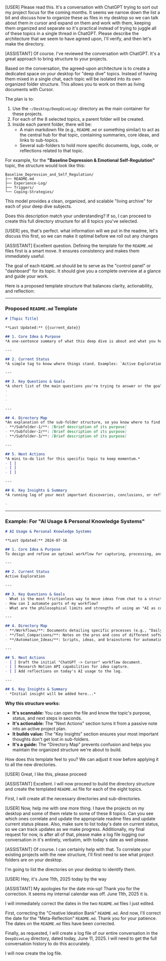 [USER]
Please read this.  It's a conversation with ChatGPT trying to sort out my project focus for the coming months.  It seems we narrow down the list a bit and discuss how to organize these as files in my desktop so we can talk about them in cursor and expand on them and work with them, keeping them organized and separate so it's practical instead of trying to juggle all of these topics in a single thread in ChatGPT.  Please describe the architecture that we seem to have agreed upon, I'll verify, and then let's make the directory.

[ASSISTANT]
Of course. I've reviewed the conversation with ChatGPT. It's a great approach to bring structure to your projects.

Based on the conversation, the agreed-upon architecture is to create a dedicated space on your desktop for "deep dive" topics. Instead of having them mixed in a single chat, each topic will be isolated into its own organized folder structure. This allows you to work on them as living documents with Cursor.

The plan is to:
1.  Use the `~/Desktop/DeepDiveLog/` directory as the main container for these projects.
2.  For each of the 8 selected topics, a parent folder will be created.
3.  Inside each parent folder, there will be:
    *   A main markdown file (e.g., `README.md` or something similar) to act as the central hub for that topic, containing summaries, core ideas, and links to sub-topics.
    *   Several sub-folders to hold more specific documents, logs, code, or reflections related to that topic.

For example, for the **"Baseline Depression & Emotional Self-Regulation"** topic, the structure would look like this:

```
Baseline_Depression_and_Self_Regulation/
├── README.md
├── Experience-Log/
├── Triggers/
└── Coping-Strategies/
```

This model provides a clean, organized, and scalable "living archive" for each of your deep dive subjects.

Does this description match your understanding? If so, I can proceed to create this full directory structure for all 8 topics you've selected.

[USER]
yes, that's perfect.  what information will we put in the readme, let's discuss this first, so we can make it optimal before we roll out any changes

[ASSISTANT]
Excellent question. Defining the template for the `README.md` files first is a smart move. It ensures consistency and makes them immediately useful.

The goal of each `README.md` should be to serve as the "control panel" or "dashboard" for its topic. It should give you a complete overview at a glance and guide your work.

Here is a proposed template structure that balances clarity, actionability, and reflection:

---

### Proposed `README.md` Template

```markdown
# [Topic Title]

**Last Updated:** {{current_date}}

## 1. Core Idea & Purpose
*A one-sentence summary of what this deep dive is about and what you hope to achieve with it. This is the "why."*

---

## 2. Current Status
*A simple tag to know where things stand. Examples: `Active Exploration`, `Ideation Phase`, `Backlog`, `Ongoing Log`, `Archived`.*

---

## 3. Key Questions & Goals
*A short list of the main questions you're trying to answer or the goals you want to accomplish within this topic.*
- 
- 
- 

---

## 4. Directory Map
*An explanation of the sub-folder structure, so you know where to find and place information.*
- **/Subfolder-1/**: [Brief description of its purpose]
- **/Subfolder-2/**: [Brief description of its purpose]
- **/Subfolder-3/**: [Brief description of its purpose]

---

## 5. Next Actions
*A mini to-do list for this specific topic to keep momentum.*
- [ ] 
- [ ] 
- [ ] 

---

## 6. Key Insights & Summary
*A running log of your most important discoveries, conclusions, or reflections. This section will grow over time and become the most valuable part of the document.*

- 
```

---

### Example: For "AI Usage & Personal Knowledge Systems"

```markdown
# AI Usage & Personal Knowledge Systems

**Last Updated:** 2024-07-16

## 1. Core Idea & Purpose
To design and refine an optimal workflow for capturing, processing, and creating knowledge using tools like ChatGPT, Cursor, and Notion.

---

## 2. Current Status
Active Exploration

---

## 3. Key Questions & Goals
- What is the most frictionless way to move ideas from chat to a structured note?
- How can I automate parts of my workflow?
- What are the philosophical limits and strengths of using an "AI as companion"?

---

## 4. Directory Map
- **/Workflows/**: Documents detailing specific processes (e.g., "Daily Journaling Workflow").
- **/Tool_Comparisons/**: Notes on the pros and cons of different software.
- **/Automation_Ideas/**: Scripts, ideas, and brainstorms for automating tasks.

---

## 5. Next Actions
- [ ] Draft the initial "ChatGPT -> Cursor" workflow document.
- [ ] Research Notion API capabilities for idea capture.
- [ ] Add reflections on today's AI usage to the log.

---

## 6. Key Insights & Summary
- *Initial insight will be added here...*
```

**Why this structure works:**

*   **It's scannable:** You can open the file and know the topic's purpose, status, and next steps in seconds.
*   **It's actionable:** The "Next Actions" section turns it from a passive note into an active project plan.
*   **It builds value:** The "Key Insights" section ensures your most important thoughts don't get lost in sub-folders.
*   **It's a guide:** The "Directory Map" prevents confusion and helps you maintain the organized structure we're about to build.

How does this template feel to you? We can adjust it now before applying it to all the new directories.

[USER]
Great, I like this, please proceed

[ASSISTANT]
Excellent. I will now proceed to build the directory structure and create the templated `README.md` file for each of the eight topics.

First, I will create all the necessary directories and sub-directories.

[USER]
Now, help me with one more thing. I have the projects on my desktop and some of them relate to some of these 8 topics. Can you see which ones correlate and update the appropriate readme files and update current status please. Also, make sure to list today's date on current status, so we can track updates as we make progress. Additionally, my final request for now, is after all of that, please make a log file logging our conversation in it's entirety, verbatim, with today's date as well please.

[ASSISTANT]
Of course. I can certainly help with that. To correlate your existing projects with the new structure, I'll first need to see what project folders are on your desktop.

I'm going to list the directories on your desktop to identify them.

[USER]
Hey, it's June 11th, 2025 today by the way

[ASSISTANT]
My apologies for the date mix-up! Thank you for the correction. It seems my internal calendar was off. June 11th, 2025 it is.

I will immediately correct the dates in the two `README.md` files I just edited.

First, correcting the "Creative Ideation Bank" `README.md`.
And now, I'll correct the date for the "Meta-Reflection" `README.md`.
Thank you for your patience. The dates on the `README.md` files have been corrected.

Finally, as requested, I will create a log file of our entire conversation in the `DeepDiveLog` directory, dated today, June 11, 2025. I will need to get the full conversation history to do this accurately.

I will now create the log file. 
